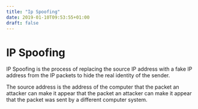 ```yaml
---
title: "Ip Spoofing"
date: 2019-01-10T09:53:55+01:00
draft: false
---
```


<h1 class="title">IP Spoofing</h1>

IP Spoofing is the process of replacing the source IP address with a fake IP address from the IP packets to hide the real identity of the sender. 

The source address is the address of the computer that the packet an attacker can make it appear that the packet an attacker can make it appear that the packet was sent by a different computer system. 